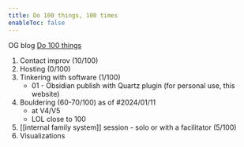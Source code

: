 ```yaml
---
title: Do 100 things, 100 times
enableToc: false
---
```

OG blog [Do 100 things](https://www.visakanv.com/blog/do100things/)
1. Contact improv (10/100)
2. Hosting (0/100)
3. Tinkering with software (1/100)
	- 01 - Obsidian publish with Quartz plugin (for personal use, this website)
4. Bouldering (60-70/100) as of #2024/01/11
	- at V4/V5
	- LOL close to 100
5. [[internal family system]] session - solo or with a facilitator (5/100)
6. Visualizations